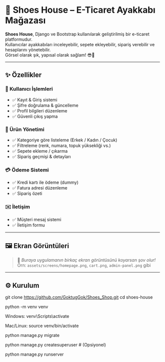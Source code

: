 # 👟 Shoes House – E-Ticaret Ayakkabı Mağazası

**Shoes House**, Django ve Bootstrap kullanılarak geliştirilmiş bir e-ticaret platformudur.  
Kullanıcılar ayakkabıları inceleyebilir, sepete ekleyebilir, sipariş verebilir ve hesaplarını yönetebilir.  
Görsel olarak şık, yapısal olarak sağlam! 😎💼

---

## ✨ Özellikler

### 👤 Kullanıcı İşlemleri
- ✅ Kayıt & Giriş sistemi
- ✅ Şifre doğrulama & güncelleme
- ✅ Profil bilgileri düzenleme
- ✅ Güvenli çıkış yapma

### 👟 Ürün Yönetimi
- ✅ Kategoriye göre listeleme (Erkek / Kadın / Çocuk)
- ✅ Filtreleme (renk, numara, topuk yüksekliği vs.)
- ✅ Sepete ekleme / çıkarma
- ✅ Sipariş geçmişi & detayları

### 💳 Ödeme Sistemi
- ✅ Kredi kartı ile ödeme (dummy)
- ✅ Fatura adresi düzenleme
- ✅ Sipariş özeti

### ✉️ İletişim
- ✅ Müşteri mesaj sistemi
- ✅ İletişim formu

---

## 🖼️ Ekran Görüntüleri

> 📸 *Buraya uygulamanın birkaç ekran görüntüsünü koyarsan şov olur!*  
> Örn: `assets/screens/homepage.png`, `cart.png`, `admin-panel.png` gibi

---

## ⚙️ Kurulum

git clone https://github.com/GoktugGok/Shoes_Shop.git
cd shoes-house

python -m venv venv

Windows: venv\Scripts\activate

Mac/Linux: source venv/bin/activate


python manage.py migrate

python manage.py createsuperuser  # (Opsiyonel)

python manage.py runserver



